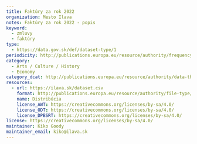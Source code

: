 ```yaml
---
title: Faktúry za rok 2022
organization: Mesto Ilava
notes: Faktúry za rok 2022 - popis
keyword:
  - zmluvy
  - faktúry
type:
  - https://data.gov.sk/def/dataset-type/1
periodicity: http://publications.europa.eu/resource/authority/frequency/ANNUAL
category:
  - Arts / Culture / History
  - Economy
category_dcat: http://publications.europa.eu/resource/authority/data-theme/ECON
resources:
  - url: https://ilava.sk/dataset.csv
    format: http://publications.europa.eu/resource/authority/file-type/CSV
    name: Distribúcia
    license_AWT: https://creativecommons.org/licenses/by-sa/4.0/
    license_ODT: https://creativecommons.org/licenses/by-sa/4.0/
    license_DPBSRT: https://creativecommons.org/licenses/by-sa/4.0/
license: https://creativecommons.org/licenses/by-sa/4.0/
maintainer: Kiko Goody
maintainer_email: kiko@ilava.sk
---
```

